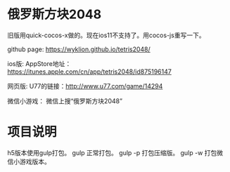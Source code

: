 # 俄罗斯方块2048

旧版用quick-cocos-x做的。现在ios11不支持了。用cocos-js重写一下。

github page: https://wyklion.github.io/tetris2048/ 

ios版: AppStore地址：https://itunes.apple.com/cn/app/tetris2048/id875196147

网页版: U77的链接：http://www.u77.com/game/14294

微信小游戏： 微信上搜“俄罗斯方块2048”


# 项目说明
h5版本使用gulp打包。
gulp 正常打包。
gulp -p 打包压缩版。
gulp -w 打包微信小游戏版本。
